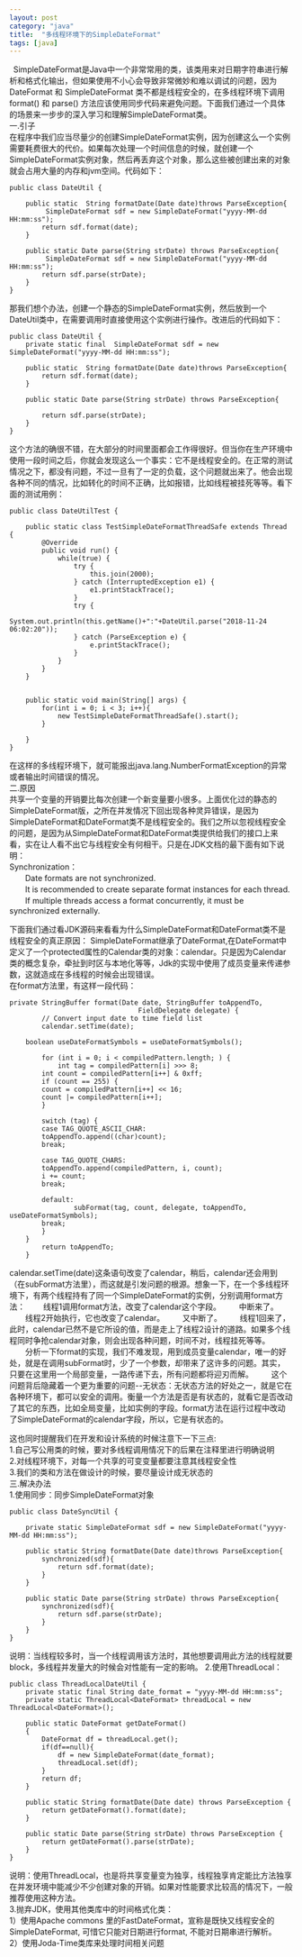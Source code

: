 ```yaml
---
layout: post
category: "java"
title:  "多线程环境下的SimpleDateFormat"
tags: [java]
---
```


&#8194;SimpleDateFormat是Java中一个非常常用的类，该类用来对日期字符串进行解析和格式化输出，但如果使用不小心会导致非常微妙和难以调试的问题，因为 DateFormat 和 SimpleDateFormat 类不都是线程安全的，在多线程环境下调用 format() 和 parse() 方法应该使用同步代码来避免问题。下面我们通过一个具体的场景来一步步的深入学习和理解SimpleDateFormat类。  
一.引子  
在程序中我们应当尽量少的创建SimpleDateFormat实例，因为创建这么一个实例需要耗费很大的代价。如果每次处理一个时间信息的时候，就创建一个SimpleDateFormat实例对象，然后再丢弃这个对象，那么这些被创建出来的对象就会占用大量的内存和jvm空间。代码如下：

```
public class DateUtil {
    
    public static  String formatDate(Date date)throws ParseException{
         SimpleDateFormat sdf = new SimpleDateFormat("yyyy-MM-dd HH:mm:ss");
        return sdf.format(date);
    }
    
    public static Date parse(String strDate) throws ParseException{
         SimpleDateFormat sdf = new SimpleDateFormat("yyyy-MM-dd HH:mm:ss");
        return sdf.parse(strDate);
    }
}

```
那我们想个办法，创建一个静态的SimpleDateFormat实例，然后放到一个DateUtil类中，在需要调用时直接使用这个实例进行操作。改进后的代码如下：

```
public class DateUtil {
    private static final  SimpleDateFormat sdf = new SimpleDateFormat("yyyy-MM-dd HH:mm:ss");
    
    public static  String formatDate(Date date)throws ParseException{
        return sdf.format(date);
    }
    
    public static Date parse(String strDate) throws ParseException{

        return sdf.parse(strDate);
    }
}

```
这个方法的确很不错，在大部分的时间里面都会工作得很好。但当你在生产环境中使用一段时间之后，你就会发现这么一个事实：它不是线程安全的。在正常的测试情况之下，都没有问题，不过一旦有了一定的负载，这个问题就出来了。他会出现各种不同的情况，比如转化的时间不正确，比如报错，比如线程被挂死等等。看下面的测试用例：

```
public class DateUtilTest {
    
    public static class TestSimpleDateFormatThreadSafe extends Thread {
        @Override
        public void run() {
            while(true) {
                try {
                    this.join(2000);
                } catch (InterruptedException e1) {
                    e1.printStackTrace();
                }
                try {
                    System.out.println(this.getName()+":"+DateUtil.parse("2018-11-24 06:02:20"));
                } catch (ParseException e) {
                    e.printStackTrace();
                }
            }
        }    
    }
    
    
    public static void main(String[] args) {
        for(int i = 0; i < 3; i++){
            new TestSimpleDateFormatThreadSafe().start();
        }
            
    }
}
```
在这样的多线程环境下，就可能报出java.lang.NumberFormatException的异常或者输出时间错误的情况。  
二.原因  
共享一个变量的开销要比每次创建一个新变量要小很多。上面优化过的静态的SimpleDateFormat版，之所在并发情况下回出现各种灵异错误，是因为SimpleDateFormat和DateFormat类不是线程安全的。我们之所以忽视线程安全的问题，是因为从SimpleDateFormat和DateFormat类提供给我们的接口上来看，实在让人看不出它与线程安全有何相干。只是在JDK文档的最下面有如下说明：  
Synchronization：  
　　Date formats are not synchronized.   
　　It is recommended to create separate format instances for each thread.   
　　If multiple threads access a format concurrently, it must be synchronized externally.  

下面我们通过看JDK源码来看看为什么SimpleDateFormat和DateFormat类不是线程安全的真正原因： 
SimpleDateFormat继承了DateFormat,在DateFormat中定义了一个protected属性的Calendar类的对象：calendar。只是因为Calendar类的概念复杂，牵扯到时区与本地化等等，Jdk的实现中使用了成员变量来传递参数，这就造成在多线程的时候会出现错误。  
在format方法里，有这样一段代码：

```
private StringBuffer format(Date date, StringBuffer toAppendTo,
                                FieldDelegate delegate) {
        // Convert input date to time field list
        calendar.setTime(date);

    boolean useDateFormatSymbols = useDateFormatSymbols();

        for (int i = 0; i < compiledPattern.length; ) {
            int tag = compiledPattern[i] >>> 8;
        int count = compiledPattern[i++] & 0xff;
        if (count == 255) {
        count = compiledPattern[i++] << 16;
        count |= compiledPattern[i++];
        }

        switch (tag) {
        case TAG_QUOTE_ASCII_CHAR:
        toAppendTo.append((char)count);
        break;

        case TAG_QUOTE_CHARS:
        toAppendTo.append(compiledPattern, i, count);
        i += count;
        break;

        default:
                subFormat(tag, count, delegate, toAppendTo, useDateFormatSymbols);
        break;
        }
    }
        return toAppendTo;
    }
```
calendar.setTime(date)这条语句改变了calendar，稍后，calendar还会用到（在subFormat方法里），而这就是引发问题的根源。想象一下，在一个多线程环境下，有两个线程持有了同一个SimpleDateFormat的实例，分别调用format方法：
　　线程1调用format方法，改变了calendar这个字段。
　　中断来了。
　　线程2开始执行，它也改变了calendar。
　　又中断了。
　　线程1回来了，此时，calendar已然不是它所设的值，而是走上了线程2设计的道路。如果多个线程同时争抢calendar对象，则会出现各种问题，时间不对，线程挂死等等。
　　分析一下format的实现，我们不难发现，用到成员变量calendar，唯一的好处，就是在调用subFormat时，少了一个参数，却带来了这许多的问题。其实，只要在这里用一个局部变量，一路传递下去，所有问题都将迎刃而解。
　　这个问题背后隐藏着一个更为重要的问题--无状态：无状态方法的好处之一，就是它在各种环境下，都可以安全的调用。衡量一个方法是否是有状态的，就看它是否改动了其它的东西，比如全局变量，比如实例的字段。format方法在运行过程中改动了SimpleDateFormat的calendar字段，所以，它是有状态的。

这也同时提醒我们在开发和设计系统的时候注意下一下三点:  
1.自己写公用类的时候，要对多线程调用情况下的后果在注释里进行明确说明  
2.对线程环境下，对每一个共享的可变变量都要注意其线程安全性  
3.我们的类和方法在做设计的时候，要尽量设计成无状态的   
三.解决办法  
1.使用同步：同步SimpleDateFormat对象

```
public class DateSyncUtil {

    private static SimpleDateFormat sdf = new SimpleDateFormat("yyyy-MM-dd HH:mm:ss");
      
    public static String formatDate(Date date)throws ParseException{
        synchronized(sdf){
            return sdf.format(date);
        }  
    }
    
    public static Date parse(String strDate) throws ParseException{
        synchronized(sdf){
            return sdf.parse(strDate);
        }
    } 
}
```
说明：当线程较多时，当一个线程调用该方法时，其他想要调用此方法的线程就要block，多线程并发量大的时候会对性能有一定的影响。
2.使用ThreadLocal：

```
public class ThreadLocalDateUtil {
    private static final String date_format = "yyyy-MM-dd HH:mm:ss";
    private static ThreadLocal<DateFormat> threadLocal = new ThreadLocal<DateFormat>(); 
 
    public static DateFormat getDateFormat()   
    {  
        DateFormat df = threadLocal.get();  
        if(df==null){  
            df = new SimpleDateFormat(date_format);  
            threadLocal.set(df);  
        }  
        return df;  
    }  

    public static String formatDate(Date date) throws ParseException {
        return getDateFormat().format(date);
    }

    public static Date parse(String strDate) throws ParseException {
        return getDateFormat().parse(strDate);
    }   
}
```
说明：使用ThreadLocal，也是将共享变量变为独享，线程独享肯定能比方法独享在并发环境中能减少不少创建对象的开销。如果对性能要求比较高的情况下，一般推荐使用这种方法。  
3.抛弃JDK，使用其他类库中的时间格式化类：  
1）使用Apache commons 里的FastDateFormat，宣称是既快又线程安全的SimpleDateFormat, 可惜它只能对日期进行format, 不能对日期串进行解析。  
2）使用Joda-Time类库来处理时间相关问题